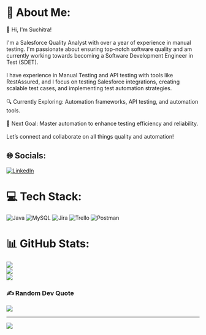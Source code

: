 
# 💫 About Me:
👋 Hi, I'm Suchitra!<br><br>I'm a Salesforce Quality Analyst with over a year of experience in manual testing. I'm passionate about ensuring top-notch software quality and am currently working towards becoming a Software Development Engineer in Test (SDET). <br><br>I have experience in Manual Testing and API testing with tools like RestAssured, and I focus on testing Salesforce integrations, creating scalable test cases, and implementing test automation strategies. <br><br>🔍 Currently Exploring: Automation frameworks, API testing, and automation tools.<br><br>🌱 Next Goal: Master automation to enhance testing efficiency and reliability.<br><br>Let’s connect and collaborate on all things quality and automation!<br>


## 🌐 Socials:
[![LinkedIn](https://img.shields.io/badge/LinkedIn-%230077B5.svg?logo=linkedin&logoColor=white)](https://linkedin.com/in/www.linkedin.com/in/suchitra-n-qa) 

# 💻 Tech Stack:
![Java](https://img.shields.io/badge/java-%23ED8B00.svg?style=for-the-badge&logo=openjdk&logoColor=white) ![MySQL](https://img.shields.io/badge/mysql-4479A1.svg?style=for-the-badge&logo=mysql&logoColor=white) ![Jira](https://img.shields.io/badge/jira-%230A0FFF.svg?style=for-the-badge&logo=jira&logoColor=white) ![Trello](https://img.shields.io/badge/Trello-%23026AA7.svg?style=for-the-badge&logo=Trello&logoColor=white) ![Postman](https://img.shields.io/badge/Postman-FF6C37?style=for-the-badge&logo=postman&logoColor=white)
# 📊 GitHub Stats:
![](https://github-readme-stats.vercel.app/api?username=Suchitrayadav06&theme=dark&hide_border=false&include_all_commits=false&count_private=false)<br/>
![](https://github-readme-streak-stats.herokuapp.com/?user=Suchitrayadav06&theme=dark&hide_border=false)<br/>
![](https://github-readme-stats.vercel.app/api/top-langs/?username=Suchitrayadav06&theme=dark&hide_border=false&include_all_commits=false&count_private=false&layout=compact)

### ✍️ Random Dev Quote
![](https://quotes-github-readme.vercel.app/api?type=horizontal&theme=radical)

---
[![](https://visitcount.itsvg.in/api?id=Suchitrayadav06&icon=0&color=0)](https://visitcount.itsvg.in)

<!-- Proudly created with GPRM ( https://gprm.itsvg.in ) -->
<!--
**Suchitrayadav06/Suchitrayadav06** is a ✨ _special_ ✨ repository because its `README.md` (this file) appears on your GitHub profile.

Here are some ideas to get you started:

- 🔭 I’m currently working on ...
- 🌱 I’m currently learning ...
- 👯 I’m looking to collaborate on ...
- 🤔 I’m looking for help with ...
- 💬 Ask me about ...
- 📫 How to reach me: ...
- 😄 Pronouns: ...
- ⚡ Fun fact: ...
-->
